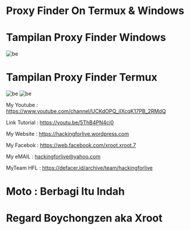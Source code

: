 # Proxy Finder On Termux & Windows

# Tampilan Proxy Finder Windows
![be](https://raw.githubusercontent.com/boychongzen18/proxy-finder/master/proxy.jpg)
# Tampilan Proxy Finder Termux
![be](https://raw.githubusercontent.com/boychongzen18/proxy-finder/master/termux.jpg)
![be](https://raw.githubusercontent.com/boychongzen18/proxy-finder/master/termux1.jpg)


My Youtube    : https://www.youtube.com/channel/UCKdOPQ_iIXcqK17PB_2RMdQ

Link Tutorial : https://youtu.be/5ThB4PN4cj0

My Website    : https://hackingforlive.wordpress.com

My Facebok    : https://web.facebook.com/xroot.xroot.7

My eMAIL      : hackingforlive@yahoo.com

MyTeam HFL    : https://defacer.id/archive/team/hackingforlive

# Moto : Berbagi Itu Indah

# Regard Boychongzen aka Xroot
